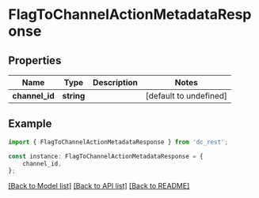 # FlagToChannelActionMetadataResponse


## Properties

Name | Type | Description | Notes
------------ | ------------- | ------------- | -------------
**channel_id** | **string** |  | [default to undefined]

## Example

```typescript
import { FlagToChannelActionMetadataResponse } from 'dc_rest';

const instance: FlagToChannelActionMetadataResponse = {
    channel_id,
};
```

[[Back to Model list]](../README.md#documentation-for-models) [[Back to API list]](../README.md#documentation-for-api-endpoints) [[Back to README]](../README.md)
